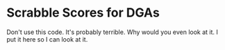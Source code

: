 # Scrabble Scores for DGAs

Don't use this code. It's probably terrible. Why would you even look at it. I put it here so I can look at it.
